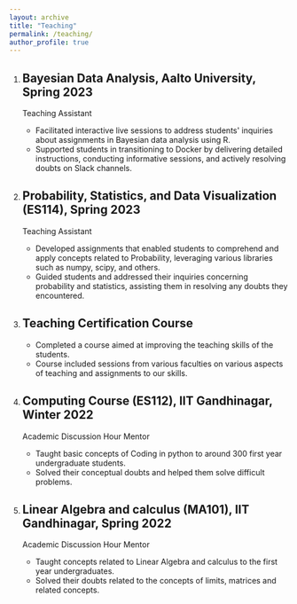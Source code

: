 ```yaml
---
layout: archive
title: "Teaching"
permalink: /teaching/
author_profile: true
---
```

1. ## Bayesian Data Analysis, Aalto University, Spring 2023
   Teaching Assistant
   - Facilitated interactive live sessions to address students' inquiries about assignments in Bayesian data analysis using R.
   - Supported students in transitioning to Docker by delivering detailed instructions, conducting informative sessions, and actively resolving doubts on Slack channels.
  
2. ## Probability, Statistics, and Data Visualization (ES114), Spring 2023
   Teaching Assistant
   - Developed assignments that enabled students to comprehend and apply concepts related to Probability, leveraging various libraries such as numpy, scipy, and others.
   - Guided students and addressed their inquiries concerning probability and statistics, assisting them in resolving any doubts they encountered.

3. ## Teaching Certification Course
   - Completed a course aimed at improving the teaching skills of the students.
   - Course included sessions from various faculties on various aspects of teaching and assignments to our skills.

4. ## Computing Course (ES112), IIT Gandhinagar, Winter 2022
   Academic Discussion Hour Mentor
    - Taught basic concepts of Coding in python to around 300 first year undergraduate students.
    - Solved their conceptual doubts and helped them solve difficult problems.  

5. ## Linear Algebra and calculus (MA101), IIT Gandhinagar, Spring 2022
   Academic Discussion Hour Mentor
    - Taught concepts related to Linear Algebra and calculus to the first year undergraduates.
    - Solved their doubts related to the concepts of limits, matrices and related concepts. 


